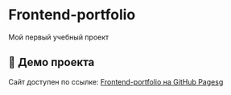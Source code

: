 # Frontend-portfolio
Мой первый учебный проект
## 🚀 Демо проекта
Сайт доступен по ссылке: [Frontend-portfolio на GitHub Pages](https://kpirozhkov.github.io/Frontend-portfolio/)g